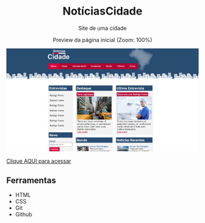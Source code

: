 <h1 align="center"> NotíciasCidade </h1>

<p align="center">Site de uma cidade</p>

<p align="center">Preview da página inicial (Zoom: 100%)</p>
<img src="./imagens/NoticiasCidade-Preview.png">

[Clique AQUI para acessar](https://nepht022.github.io/NoticiasCidade/)

## Ferramentas

- HTML
- CSS
- Git
- Github
